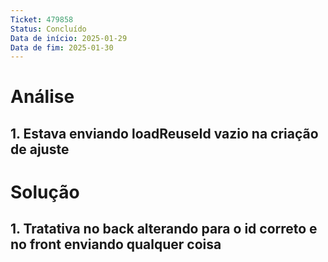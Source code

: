 ```yaml
---
Ticket: 479858
Status: Concluído
Data de início: 2025-01-29
Data de fim: 2025-01-30
---
```


# Análise
## 1. Estava enviando loadReuseId vazio na criação de ajuste


# Solução
## 1. Tratativa no back alterando para o id correto e no front enviando qualquer coisa
